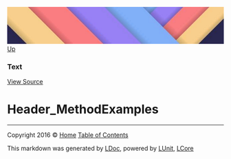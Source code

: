 ![](../Content/LDoc-banner-small.png "")
[Up](Text.md)

### Text
[View Source](../Markdown/Text/Text.cs)

# Header_MethodExamples



---

Copyright 2016 &copy; [Home](../../README.md) [Table of Contents](../../TableOfContents.md)

This markdown was generated by [LDoc](https://github.com/CodeSingularity/LDoc), powered by [LUnit](https://github.com/CodeSingularity/LUnit), [LCore](https://github.com/CodeSingularity/LCore)
